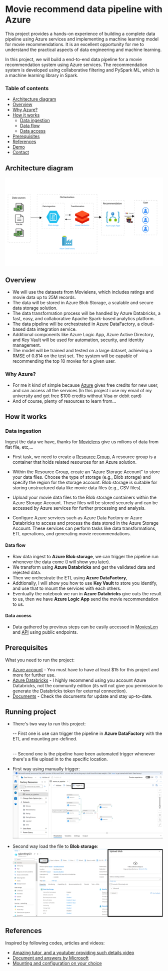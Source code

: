 # Movie recommend data pipeline with Azure
This project provides a hands-on experience of building a complete data pipeline using Azure services and implementing a machine learning model for movie recommendations. It is an excellent opportunity for me to understand the practical aspects of data engineering and machine learning.

In this project, we will build a end-to-end data pipeline for a movie recommendation system using Azure services. The recommendation system is developed using collaborative filtering and PySpark ML, which is a machine learning library in Spark.

### Table of contents

* [Architecture diagram](#architecture-diagram)
* [Overview](#overview)
* [Why Azure?](#why-azure)
* [How it works](#how-it-works)
    * [Data ingestion](#data-ingestion)
    * [Data flow](#data-flow)
    * [Data access](#data-access)
* [Prerequisites](#prerequisites)
* [References](#references)
* [Demo](#demo)
* [Contact](#contact)

## Architecture diagram

![](./Images/movieRecImg.png)

## Overview
*   We will use the datasets from Movielens, which includes ratings and movie data up to 25M records.
*   The data will be stored in Azure Blob Storage, a scalable and secure data storage solution.
*   The data transformation process will be handled by Azure Databricks, a fast, easy, and collaborative Apache Spark-based analytics platform.
*   The data pipeline will be orchestrated in Azure DataFactory, a cloud-based data integration service.
*   Additional components like Azure Logic App, Azure Active Directory, and Key Vault will be used for automation, security, and identity management.
*   The model will be trained and tested on a large dataset, achieving a RMSE of 0.814 on the test set. The system will be capable of recommending the top 10 movies for a given user.


### Why Azure?
*  For me it kind of simple because [Azure](https://azure.microsoft.com/en-us/free/students) gives free credits for new user, and can access all the services (In this project i use my email of my university and get free $100 credits without Visa or debit card)
* And of course, plenty of resources to learn from...

## How it works

###  Data ingestion
Ingest the data we have, thanks for [Movielens](https://grouplens.org/datasets/movielens/) give us milions of data from flat file, etc,...

- First task, we need to create a [Resource Group](https://learn.microsoft.com/en-us/azure/azure-resource-manager/management/manage-resource-groups-portal), A resource group is a container that holds related resources for an Azure solution.

- Within the Resource Group, create an "Azure Storage Account" to store your data files. Choose the type of storage (e.g., Blob storage) and specify the region for the storage account. Blob storage is suitable for storing unstructured data like movie data files (e.g., CSV files).
  
- Upload your movie data files to the Blob storage containers within the Azure Storage Account.
These files will be stored securely and can be accessed by Azure services for further processing and analysis.

- Configure Azure services such as Azure Data Factory or Azure Databricks to access and process the data stored in the Azure Storage Account.
These services can perform tasks like data transformations, ETL operations, and generating movie recommendations.

#### Data flow
- Raw data ingest to **Azure Blob storage**, we can trigger the pipeline run whenever the data come (I will show you later).
- We transform using **Azure Databricks** and get the validated data and rejected data.
- Then we orchestrate the ETL using **Azure DataFactory**,
- Addtionally, I will show you how to use **Key Vault** to store you identify, and use that to mount the services with each others.
- Eventually the notebook we run in **Azure Databricks** give outs the result to us, then we have **Azure Logic App** send the movie recommendation to us.

#### Data access
- Data gathered by previous steps can be easily accessed in [MoviesLen](api) and [API](api) using public endpoints.

<!-- PREREQUISITES -->
## Prerequisites
What you need to run the project:
- [Azure account](https://azure.microsoft.com/en-us/) - You must have to have at least $15 for this project and more for further use.
- [Azure Databricks](https://azure.microsoft.com/en-us/products/databricks) - I highly recommend using you account Azure Databricks, not the community edition (its will not give you permission to generate the Databricks token for external connection).
- [Documents](https://portal.azure.com/#home) - Check the documents for update and stay up-to-date.
<!-- RUNNING PROJECT -->
## Running project
- There's two way to run this project:

    -- First one is use can trigger the pipeline in **Azure DataFactory** with the ETL and mounting pre-defined.

    <br>
    -- Second one is the pipeline have been automated trigger whenever there's a file upload in to the specific location.

- First way using manually trigger:  
  ![](./Images/datafactory.png)

- Second way load the file to **Blob storage**:
  ![](./Images/triggerwhenfilecomADF.png)

<!-- REFERENCES -->
## References
Inspired by following codes, articles and videos:

* [Amazing tutor, and a youtuber providing such details video](https://github.com/yourhadooptutor)
* [Document and answers by Microsoft](https://azure.microsoft.com/en-us/)
* [Mounting and configuration on your choice](https://www.youtube.com/watch?v=8YL8T0kw75M)

